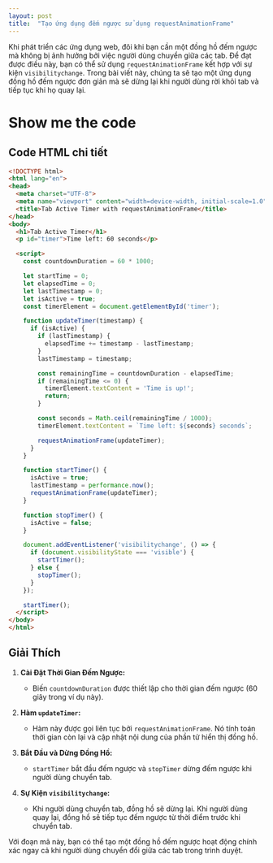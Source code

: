 ```yaml
---
layout: post
title:  "Tạo ứng dụng đếm ngược sử dụng requestAnimationFrame"
---
```


Khi phát triển các ứng dụng web, đôi khi bạn cần một đồng hồ đếm ngược mà không bị ảnh hưởng bởi việc người dùng chuyển giữa các tab. Để đạt được điều này, bạn có thể sử dụng `requestAnimationFrame` kết hợp với sự kiện `visibilitychange`. Trong bài viết này, chúng ta sẽ tạo một ứng dụng đồng hồ đếm ngược đơn giản mà sẽ dừng lại khi người dùng rời khỏi tab và tiếp tục khi họ quay lại.

# Show me the code

## Code HTML chi tiết

~~~html
<!DOCTYPE html>
<html lang="en">
<head>
  <meta charset="UTF-8">
  <meta name="viewport" content="width=device-width, initial-scale=1.0">
  <title>Tab Active Timer with requestAnimationFrame</title>
</head>
<body>
  <h1>Tab Active Timer</h1>
  <p id="timer">Time left: 60 seconds</p>

  <script>
    const countdownDuration = 60 * 1000;

    let startTime = 0;
    let elapsedTime = 0;
    let lastTimestamp = 0;
    let isActive = true;
    const timerElement = document.getElementById('timer');

    function updateTimer(timestamp) {
      if (isActive) {
        if (lastTimestamp) {
          elapsedTime += timestamp - lastTimestamp;
        }
        lastTimestamp = timestamp;

        const remainingTime = countdownDuration - elapsedTime;
        if (remainingTime <= 0) {
          timerElement.textContent = 'Time is up!';
          return;
        }

        const seconds = Math.ceil(remainingTime / 1000);
        timerElement.textContent = `Time left: ${seconds} seconds`;

        requestAnimationFrame(updateTimer);
      }
    }

    function startTimer() {
      isActive = true;
      lastTimestamp = performance.now();
      requestAnimationFrame(updateTimer);
    }

    function stopTimer() {
      isActive = false;
    }

    document.addEventListener('visibilitychange', () => {
      if (document.visibilityState === 'visible') {
        startTimer();
      } else {
        stopTimer();
      }
    });

    startTimer();
  </script>
</body>
</html>
~~~

## Giải Thích

1. **Cài Đặt Thời Gian Đếm Ngược:**
   - Biến `countdownDuration` được thiết lập cho thời gian đếm ngược (60 giây trong ví dụ này).

2. **Hàm `updateTimer`:**
   - Hàm này được gọi liên tục bởi `requestAnimationFrame`. Nó tính toán thời gian còn lại và cập nhật nội dung của phần tử hiển thị đồng hồ.

3. **Bắt Đầu và Dừng Đồng Hồ:**
   - `startTimer` bắt đầu đếm ngược và `stopTimer` dừng đếm ngược khi người dùng chuyển tab.

4. **Sự Kiện `visibilitychange`:**
   - Khi người dùng chuyển tab, đồng hồ sẽ dừng lại. Khi người dùng quay lại, đồng hồ sẽ tiếp tục đếm ngược từ thời điểm trước khi chuyển tab.

Với đoạn mã này, bạn có thể tạo một đồng hồ đếm ngược hoạt động chính xác ngay cả khi người dùng chuyển đổi giữa các tab trong trình duyệt.
